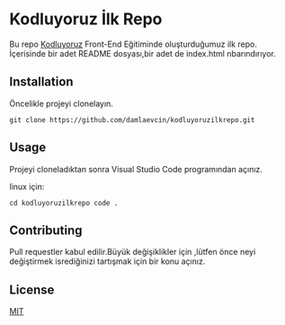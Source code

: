 # Kodluyoruz İlk Repo

Bu repo [Kodluyoruz](https://app.patika.dev/courses) Front-End Eğitiminde oluşturduğumuz ilk repo. İçerisinde bir adet README dosyası,bir adet de index.html nbarındırıyor.
## Installation

Öncelikle projeyi clonelayın.

`git clone https://github.com/damlaevcin/kodluyoruzilkrepo.git`

## Usage
Projeyi cloneladıktan sonra Visual Studio Code programından açınız.

linux için:

`cd kodluyoruzilkrepo code .`

## Contributing

Pull requestler kabul edilir.Büyük değişiklikler için ,lütfen önce neyi değiştirmek isrediğinizi tartışmak için bir konu açınız.

## License
[MIT](https://choosealicense.com/licenses/mit/)